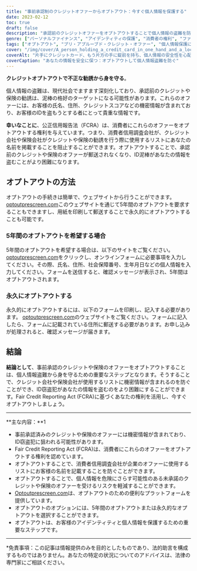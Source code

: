 ```yaml
---
title: "事前承認制のクレジットオファーからオプトアウト：今すぐ個人情報を保護する"
date: 2023-02-12
toc: true
draft: false
description: "承認前のクレジットオファーをオプトアウトすることで個人情報の盗難を防ぎ、不正なアクセスから個人情報を保護します。"
genre: ["パーソナルファイナンス", "アイデンティティの保護", "消費者の権利", "ファイナンシャル・セキュリティ", "クレジットマネジメント", "プライバシー", "不正行為の防止", "データセキュリティ", "金融教育", "個人情報"]
tags: ["オプトアウト", "プリ・アプルーブド・クレジット・オファー", "個人情報保護について", "消費者の権利", "クレジットマネジメント", "不正行為の防止", "データセキュリティ", "ファイナンシャル・セキュリティ", "個人情報", "プライバシー", "公正信用報告法", "フレックスタイム制", "クレジットオプトアウト", "個人情報保護について", "あなたのアイデンティティを守る", "信用調査会社", "ファイナンシャル・セキュリティのヒント", "オプトアウト・プロセス", "不正なクレジット提供", "個人情報漏えいのリスク", "個人情報漏えいを防止するために", "クレジット・保険のご提案", "個人情報保護に関する啓発活動", "個人情報保護対策", "クレジットオプトアウトオプション", "個人情報漏えいのリスク", "個人情報漏えい防止のためのアドバイス", "クレジットのセキュリティ対策", "個人情報漏えいを防ぐ", "クレジット・保険オプトアウト", "個人情報の保護について"]
cover: "/img/cover/A_person_holding_a_credit_card_in_one_hand_and_a_lock.png"
coverAlt: "片手にクレジットカード、もう片方の手に錠前を持ち、個人情報の安全性を心配するような表情を浮かべる人物を指します。"
coverCaption: "あなたの情報を安全に保つ：オプトアウトして個人情報盗難を防ぐ"
---
```


**クレジットオプトアウトで不正な勧誘から身を守る**。

個人情報の盗難は、現代社会でますます深刻化しており、承認前のクレジットや保険の勧誘は、泥棒の格好のターゲットになる可能性があります。これらのオファーには、お客様の氏名、住所、クレジットスコアなどの機密情報が含まれており、お客様のIDを盗もうとする者にとって貴重な情報です。

**幸いなことに**、公正信用報告法（FCRA）は、消費者にこれらのオファーをオプトアウトする権利を与えています。つまり、消費者信用調査会社が、クレジット会社や保険会社がクレジットや保険の勧誘を行う際に使用するリストにあなたの名前を掲載することを阻止することができます。オプトアウトすることで、承認前のクレジットや保険のオファーが郵送されなくなり、ID泥棒があなたの情報を盗むことがより困難になります。

## オプトアウトの方法

オプトアウトの手続きは簡単で、ウェブサイトから行うことができます。 [optoutprescreen.com](https://www.optoutprescreen.com/)このウェブサイトを通じて5年間のオプトアウトを要求することもできますし、用紙を印刷して郵送することで永久的にオプトアウトすることも可能です。

### 5年間のオプトアウトを希望する場合

5年間のオプトアウトを希望する場合は、以下のサイトをご覧ください。 [optoutprescreen.com](https://www.optoutprescreen.com/)をクリックし、オンラインフォームに必要事項を入力してください。その際、氏名、住所、社会保障番号、生年月日などの個人情報を入力してください。フォームを送信すると、確認メッセージが表示され、5年間はオプトアウトされます。

### 永久にオプトアウトする

永久的にオプトアウトするには、以下のフォームを印刷し、記入する必要があります。 [optoutprescreen.com](https://www.optoutprescreen.com/)のウェブサイトをご覧ください。フォームに記入したら、フォームに記載されている住所に郵送する必要があります。お申し込みが処理されると、確認メッセージが届きます。

## 結論
**結論として**、事前承認のクレジットや保険のオファーをオプトアウトすることは、個人情報盗難から身を守るための重要なステップとなります。そうすることで、クレジット会社や保険会社が使用するリストに機密情報が含まれるのを防ぐことができ、ID窃盗犯があなたの情報を盗むのをより困難にすることができます。Fair Credit Reporting Act (FCRA)に基づくあなたの権利を活用し、今すぐオプトアウトしましょう。

---

**主な内容：**1

- 事前承認済みのクレジットや保険のオファーには機密情報が含まれており、ID窃盗犯に狙われる可能性があります。
- Fair Credit Reporting Act (FCRA)は、消費者にこれらのオファーをオプトアウトする権利を認めています。
- オプトアウトすることで、消費者信用調査会社が企業のオファーに使用するリストにお客様の名前を記載することを防ぐことができます。
- オプトアウトすることで、個人情報を危険にさらす可能性のある未承諾のクレジットや保険のオファーを受けるリスクを軽減することができます。
- [Optoutprescreen.com](https://www.optoutprescreen.com/)は、オプトアウトのための便利なプラットフォームを提供しています。
- オプトアウトのオプションには、5年間のオプトアウトまたは永久的なオプトアウトを選択することができます。
- オプトアウトは、お客様のアイデンティティと個人情報を保護するための重要なステップです。

---

*免責事項：この記事は情報提供のみを目的としたものであり、法的助言を構成するものではありません。あなたの特定の状況についてのアドバイスは、法律の専門家にご相談ください。

